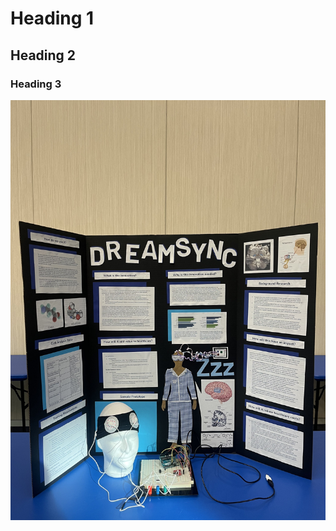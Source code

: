 # Heading 1
## Heading 2
### Heading 3


<img src="IMG_6897 (1).jpg" alt="Project Screenshot" width="800">
